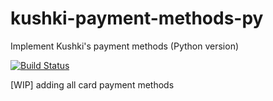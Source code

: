 # kushki-payment-methods-py
Implement Kushki's payment methods (Python version)

[![Build Status](https://travis-ci.org/dariojcalo91/kushki-payment-methods-py.svg?branch=main)](https://travis-ci.org/dariojcalo91/kushki-payment-methods-py)

[WIP] adding all card payment methods
